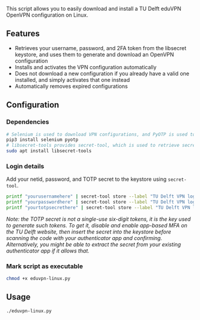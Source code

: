 This script allows you to easily download and install a TU Delft eduVPN OpenVPN configuration on Linux.

## Features
- Retrieves your username, password, and 2FA token from the libsecret keystore, and uses them to generate and download an OpenVPN configuration
- Installs and activates the VPN configuration automatically
- Does not download a new configuration if you already have a valid one installed, and simply activates that one instead
- Automatically removes expired configurations

## Configuration

### Dependencies
```sh
# Selenium is used to download VPN configurations, and PyOTP is used to generate TOTP tokens using your secret
pip3 install selenium pyotp
# libsecret-tools provides secret-tool, which is used to retrieve secrets from the keystore
sudo apt install libsecret-tools
```


### Login details
Add your netid, password, and TOTP secret to the keystore using `secret-tool`.

```sh
printf "yourusernamehere" | secret-tool store --label "TU Delft VPN login" account tudelft type username
printf "yourpasswordhere" | secret-tool store --label "TU Delft VPN login" account tudelft type password username yourusernamehere
printf "yourtotpsecrethere" | secret-tool store --label "TU Delft VPN login" account tudelft type totp username yourusernamehere
```

_Note: the TOTP secret is not a single-use six-digit tokens, it is the key used to generate such tokens. To get it, disable and enable app-based MFA on the TU Delft website, then insert the secret into the keystore before scanning the code with your authenticator app and confirming. Alternatively, you might be able to extract the secret from your existing authenticator app if it allows that._

### Mark script as executable
```sh
chmod +x eduvpn-linux.py
```

## Usage
```sh
./eduvpn-linux.py
```
